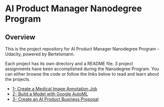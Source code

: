 #  AI Product Manager Nanodegree Program

## Overview

This is the project repository for AI Product Manager Nanodegree Program - Udacity, powered by Bertelsmann.

Each project has its own directory and a README file. 3 project assignments have been accomplished during the Nanodegree Program. You can either browse the code or follow the links below to read and learn about the projects.

- [1- Create a Medical Image Annotation Job](https://github.com/ErkanHatipoglu/AI-Product-Manager-Nanodegree-Program/tree/main/1-%20Create%20a%20Medical%20Image%20Annotation%20Job)
- [2- Build a Model with Google AutoML](https://github.com/ErkanHatipoglu/AI-Product-Manager-Nanodegree-Program/tree/main/2-%20Build%20a%20Model%20with%20Google%20AutoML)
- [3- Create an AI Product Business Proposal](https://github.com/ErkanHatipoglu/AI-Product-Manager-Nanodegree-Program/tree/main/3-%20Create%20an%20AI%20Product%20Business%20Proposal)